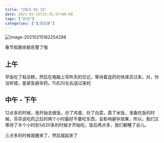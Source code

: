 ```yaml
---
title: "2021 02 15"
date: 2021-02-15T15:35:57+08:00
tags: ["日记"]
categories: ["生活记录"]
---
```




![image-20210215162254298](https://i.loli.net/2021/02/15/B4VWtDmIedK2aSi.png)

春节假期余额告警了哦

## 上午

早饭吃了粘豆糕，然后在电脑上写昨天的日记，等待着送药的快递员过来，对，你没听错，是紧急避孕药。11点20左右送过来的

## 中午 - 下午

12点多的时候，我开始去做饭，炒了鸡蛋，炒了白菜，蒸了米饭，准备吃饭的时候，芬芬说吃药之后的两个小时最好不要吃东西，会影响避孕效果，所以，我们又等待了半个小时到1点20多的时候才开始吃，饭后两点多，我们都睡了会儿。

三点多的时候我醒来了，然后就起来了